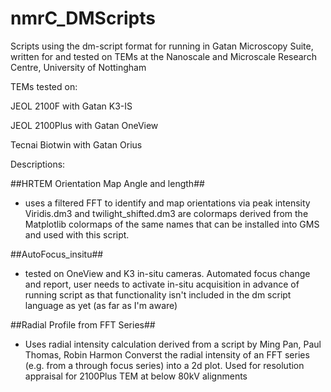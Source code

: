 # nmrC_DMScripts
Scripts using the dm-script format for running in Gatan Microscopy Suite, written for and tested on TEMs at the Nanoscale and Microscale Research Centre, University of Nottingham

TEMs tested on:

JEOL 2100F with Gatan K3-IS 

JEOL 2100Plus with Gatan OneView

Tecnai Biotwin with Gatan Orius

Descriptions:

##HRTEM Orientation Map Angle and length##
- uses a filtered FFT to identify and map orientations via peak intensity
Viridis.dm3 and twilight_shifted.dm3 are colormaps derived from the Matplotlib colormaps of the same names that can be installed into GMS and used with this script. 

##AutoFocus_insitu##
- tested on OneView and K3 in-situ cameras. Automated focus change and report, user needs to activate in-situ acquisition in advance of running script as that functionality isn't included in the dm script language as yet (as far as I'm aware)

##Radial Profile from FFT Series##
 - Uses radial intensity calculation derived from a script by Ming Pan, Paul Thomas, Robin Harmon
Converst the radial intensity of an FFT series (e.g. from a through focus series) into a 2d plot. Used for resolution appraisal for 2100Plus TEM at below 80kV alignments
